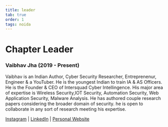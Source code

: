 ```yaml
---
title: leader
tab: true
order: 1
tags: noida
---
```


# **Chapter Leader**

### Vaibhav Jha (2019 - Present)

Vaibhav is an Indian Author, Cyber Security Researcher, Entreprenenur, Engineer & a YouTuber. 
He is the youngest Indian to train IA & AS Officers. He is the Founder & CEO of Intersquad Cyber Intellingence.
His major area of expertise is Wireless Security,IOT Security, Automation Security, Web Application Security, Malware Analysis. 
He has authored couple research papers considering the broader domain of security. he is open to collaborate in any sort of research meeting his expertise.

[Instagram](https://www.instagram.com/vaibhavkrjha) | [LinkedIn](https://www.linkedin.com/in/vaibhavkrjha) | [Personal Website](http://www.vaibhavjha.com)
